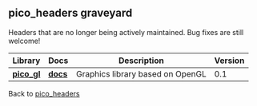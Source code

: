 pico_headers graveyard
--------------------------------------------------------------------------------
Headers that are no longer being actively maintained. Bug fixes are still welcome!

Library | Docs | Description | Version
------- | -----| ------------| -------
**[pico_gl](pico_gl.h)**     | **[docs](https://empyreanx.github.io/docs/ph/pico__gl_8h.html)**   | Graphics library based on OpenGL            | 0.1

Back to [pico_headers](https://github.com/empyreanx/pico_headers)